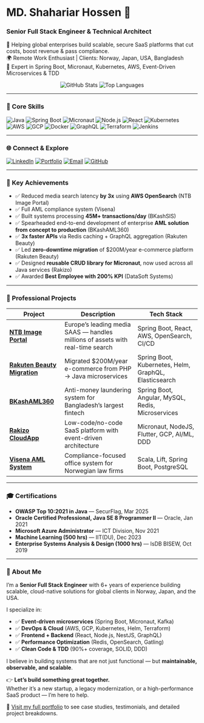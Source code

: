 # MD. Shahariar Hossen 👋
### Senior Full Stack Engineer & Technical Architect

🚀 Helping global enterprises build scalable, secure SaaS platforms that cut costs, boost revenue & pass compliance.  
🌍 Remote Work Enthusiast | Clients: Norway, Japan, USA, Bangladesh  
🔧 Expert in Spring Boot, Micronaut, Kubernetes, AWS, Event-Driven Microservices & TDD

<div align="center">
  <img src="https://github-readme-stats.vercel.app/api?username=shshetudev&show_icons=true&theme=dark&count_private=true" alt="GitHub Stats" />
  <img src="https://github-readme-stats.vercel.app/api/top-langs/?username=shshetudev&layout=compact&theme=dark" alt="Top Languages" />
</div>

---

### 🔧 Core Skills

![Java](https://img.shields.io/badge/Java-ED8B08?style=for-the-badge&logo=java&logoColor=white)
![Spring Boot](https://img.shields.io/badge/Spring_Boot-6DB33F?style=for-the-badge&logo=spring-boot&logoColor=white)
![Micronaut](https://img.shields.io/badge/Micronaut-2C95A7?style=for-the-badge&logo=micronaut&logoColor=white)
![Node.js](https://img.shields.io/badge/Node.js-339933?style=for-the-badge&logo=node.js&logoColor=white)
![React](https://img.shields.io/badge/React-20232A?style=for-the-badge&logo=react&logoColor=61DAFB)
![Kubernetes](https://img.shields.io/badge/Kubernetes-326CE5?style=for-the-badge&logo=kubernetes&logoColor=white)
![AWS](https://img.shields.io/badge/AWS-232F3E?style=for-the-badge&logo=amazon-aws&logoColor=white)
![GCP](https://img.shields.io/badge/GCP-4285F5?style=for-the-badge&logo=google-cloud&logoColor=white)
![Docker](https://img.shields.io/badge/Docker-2496E0?style=for-the-badge&logo=docker&logoColor=white)
![GraphQL](https://img.shields.io/badge/GraphQL-E10098?style=for-the-badge&logo=graphql&logoColor=white)
![Terraform](https://img.shields.io/badge/Terraform-7B42BC?style=for-the-badge&logo=terraform&logoColor=white)
![Jenkins](https://img.shields.io/badge/Jenkins-D24939?style=for-the-badge&logo=jenkins&logoColor=white)

---

### 🌐 Connect & Explore

[![LinkedIn](https://img.shields.io/badge/LinkedIn-0077B5?style=for-the-badge&logo=linkedin&logoColor=white)](https://www.linkedin.com/in/md-shahariar-hossen-9129b5166/)
[![Portfolio](https://img.shields.io/badge/Portfolio-000000?style=for-the-badge&logo=website&logoColor=white)](https://shshetudev.com/)
[![Email](https://img.shields.io/badge/Email-D14836?style=for-the-badge&logo=gmail&logoColor=white)](mailto:shshetu2017@gmail.com)
[![GitHub](https://img.shields.io/badge/GitHub-181515?style=for-the-badge&logo=github&logoColor=white)](https://github.com/shshetudev)

---

### 🚀 Key Achievements

- ✅ Reduced media search latency **by 3x** using **AWS OpenSearch** (NTB Image Portal)
- ✅ Full AML compliance system (Visena)
- ✅ Built systems processing **45M+ transactions/day** (BKashSIS)
- ✅ Spearheaded end-to-end development of enterprise **AML solution from concept to production** (BKashAML360)
- ✅ **3x faster APIs** via Redis caching + GraphQL aggregation (Rakuten Beauty)
- ✅ Led **zero-downtime migration** of $200M/year e-commerce platform (Rakuten Beauty)
- ✅ Designed **reusable CRUD library for Micronaut**, now used across all Java services (Rakizo)
- ✅ Awarded **Best Employee with 200% KPI** (DataSoft Systems)

---

### 💼 Professional Projects

| Project | Description | Tech Stack |
|--------|-------------|------------|
| [**NTB Image Portal**](https://www.shshetudev.com/#ntb-image-portal) | Europe’s leading media SAAS — handles millions of assets with real-time search | Spring Boot, React, AWS, OpenSearch, CI/CD |
| [**Rakuten Beauty Migration**](https://www.shshetudev.com/#rakuten-beauty) | Migrated $200M/year e-commerce from PHP → Java microservices | Spring Boot, Kubernetes, Helm, GraphQL, Elasticsearch |
| [**BKashAML360**](https://www.shshetudev.com/#bkashaml360) | Anti-money laundering system for Bangladesh’s largest fintech | Spring Boot, Angular, MySQL, Redis, Microservices |
| [**Rakizo CloudApp**](https://www.shshetudev.com/#rakizo-cloudapp) | Low-code/no-code SaaS platform with event-driven architecture | Micronaut, NodeJS, Flutter, GCP, AI/ML, DDD |
| [**Visena AML System**](https://www.shshetudev.com/#visena-aml) | Compliance-focused office system for Norwegian law firms | Scala, Lift, Spring Boot, PostgreSQL |

---

### 🎓 Certifications

- **OWASP Top 10:2021 in Java** — SecurFlag, Mar 2025
- **Oracle Certified Professional, Java SE 8 Programmer II** — Oracle, Jan 2021
- **Microsoft Azure Administrator** — ICT Division, Nov 2021
- **Machine Learning (500 hrs)** — IIT(DU), Dec 2023
- **Enterprise Systems Analysis & Design (1000 hrs)** — IsDB BISEW, Oct 2019

---

### 📖 About Me

I’m a **Senior Full Stack Engineer** with 6+ years of experience building scalable, cloud-native solutions for global clients in Norway, Japan, and the USA.

I specialize in:
- ✅ **Event-driven microservices** (Spring Boot, Micronaut, Kafka)
- ✅ **DevOps & Cloud** (AWS, GCP, Kubernetes, Helm, Terraform)
- ✅ **Frontend + Backend** (React, Node.js, NestJS, GraphQL)
- ✅ **Performance Optimization** (Redis, OpenSearch, Gatling)
- ✅ **Clean Code & TDD** (90%+ coverage, SOLID, DDD)

I believe in building systems that are not just functional — but **maintainable, observable, and scalable**.

👉 **Let’s build something great together.**  
Whether it’s a new startup, a legacy modernization, or a high-performance SaaS product — I’m here to help.

🔗 [Visit my full portfolio](https://shshetudev.com/) to see case studies, testimonials, and detailed project breakdowns.